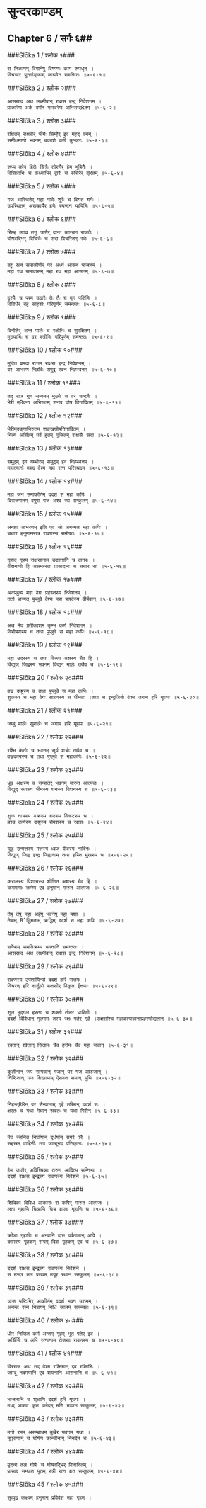 सुन्दरकाण्डम्
===============================


## Chapter 6  / सर्गः ६##


###Slōka 1 / श्लोक १###


    स निकामम् विमानेषु विषण्णः काम रूपधृत् ।
    विचचार पुनर्लङ्काम् लाघवेन समन्वितः ॥५-६-१॥


###Slōka 2 / श्लोक २###


    आससाद अथ लक्ष्मीवान् राक्षस इन्द्र निवेशनम् ।
    प्राकारेण अर्क वर्णेन भास्वरेण अभिसम्व्Rतम् ॥५-६-२॥


###Slōka 3 / श्लोक ३###


    रक्षितम् राक्षसैर् भीमैः सिम्हैर् इव महद् वनम् ।
    समीक्षमाणो भवनम् चकाशे कपि कुन्जरः ॥५-६-३॥


###Slōka 4 / श्लोक ४###


    रूप्य कोप हितैः चित्रैः तोरणैर् हेम भूषितैः ।
    विचित्राभिः च कक्ष्याभिर् द्वारैः च रुचिरैर् व्Rतम् ॥५-६-४॥


###Slōka 5 / श्लोक ५###


    गज आस्थितैर् महा मात्रैः शूरैः च विगत श्रमैः ।
    उपस्थितम् असम्हार्यैर् हयैः स्यन्दन यायिभिः ॥५-६-५॥


###Slōka 6 / श्लोक ६###


    सिम्ह व्याघ्र तनु त्राणैर् दान्त कान्चन राजतैः ।
    घोषवद्भिर् विचित्रैः च सदा विचरितम् रथैः ॥५-६-६॥


###Slōka 7 / श्लोक ७###


    बहु रत्न समाकीर्णम् पर अर्ध्य आसन भाजनम् ।
    महा रथ समावासम् महा रथ महा आसनम् ॥५-६-७॥


###Slōka 8 / श्लोक ८###


    दृश्यैः च परम उदारैः तैः तैः च मृग पक्षिभिः ।
    विविधैर् बहु साहस्रैः परिपूर्णम् समन्ततः ॥५-६-८॥


###Slōka 9 / श्लोक ९###


    विनीतैर् अन्त पालैः च रक्षोभिः च सुरक्षितम् ।
    मुख्याभिः च वर स्त्रीभिः परिपूर्णम् समन्ततः ॥५-६-९॥


###Slōka 10 / श्लोक १०###


    मुदित प्रमदा रत्नम् राक्षस इन्द्र निवेशनम् ।
    वर आभरण निर्ह्रादैः समुद्र स्वन निह्स्वनम् ॥५-६-१०॥


###Slōka 11 / श्लोक ११###


    तद् राज गुण सम्पन्नम् मुख्यैः च वर चन्दनैः ।
    भेरी म्Rदन्ग अभिरुतम् शन्ख घोष विनादितम् ॥५-६-११॥


###Slōka 12 / श्लोक १२###


    भेरीमृदङ्गाभिरुतम् शङ्खघोषनिनादितम् ।
    नित्य अर्चितम् पर्व हुतम् पूजितम् राक्षसैः सदा ॥५-६-१२॥


###Slōka 13 / श्लोक १३###


    समुद्रम् इव गम्भीरम् समुद्रम् इव निह्स्वनम् ।
    महात्मानो महद् वेश्म महा रत्न परिच्चदम् ॥५-६-१३॥


###Slōka 14 / श्लोक १४###


    महा जन समाकीर्णम् ददर्श स महा कपिः ।
    विराजमानम् वपुषा गज अश्व रथ सम्कुलम् ॥५-६-१४॥


###Slōka 15 / श्लोक १५###


    लन्का आभरणम् इति एव सो अमन्यत महा कपिः ।
    चचार हनुमाम्स्तत्र रावणस्य समीपतः ॥५-६-१५॥


###Slōka 16 / श्लोक १६###


    गृहाद् गृहम् राक्षसानाम् उद्यानानि च वानरः ।
    वीक्षमाणो हि असम्त्रस्तः प्रासादामः च चचार सः ॥५-६-१६॥


###Slōka 17 / श्लोक १७###


    अवप्लुत्य महा वेगः प्रहस्तस्य निवेशनम् ।
    ततो अन्यत् पुप्लुवे वेश्म महा पार्श्वस्य वीर्यवान् ॥५-६-१७॥


###Slōka 18 / श्लोक १८###


    अथ मेघ प्रतीकाशम् कुम्भ कर्ण निवेशनम् ।
    विभीषणस्य च तथा पुप्लुवे स महा कपिः ॥५-६-१८॥


###Slōka 19 / श्लोक १९###


    महा उदरस्य च तथा विरूप अक्षस्य चैव हि ।
    विद्युज् जिह्वस्य भवनम् विद्युन् मालेः तथैव च ॥५-६-१९॥


###Slōka 20 / श्लोक २०###


    वज्र दम्ष्ट्रस्य च तथा पुप्लुवे स महा कपिः ।
    शुकस्य च महा वेगः सारणस्य च धीमतः ।तथा च इन्द्रजितो वेश्म जगाम हरि यूथपः ॥५-६-२०॥


###Slōka 21 / श्लोक २१###


    जम्बु मालेः सुमालेः च जगाम हरि यूथपः ॥५-६-२१॥


###Slōka 22 / श्लोक २२###


    रश्मि केतोः च भवनम् सूर्य शत्रोः तथैव च ।
    वज्रकायस्य च तथा पुप्लुवे स महाकपिः ॥५-६-२२॥


###Slōka 23 / श्लोक २३###


    धूम्र अक्षस्य च सम्पातेर् भवनम् मारुत आत्मजः ।
    विद्युद् रूपस्य भीमस्य घनस्य विघनस्य च ॥५-६-२३॥


###Slōka 24 / श्लोक २४###


    शुक नाभस्य वक्रस्य शठस्य विकटस्य च ।
    ह्रस्व कर्णस्य दम्ष्ट्रस्य रोमशस्य च रक्षसः ॥५-६-२४॥


###Slōka 25 / श्लोक २५###


    युद्ध उन्मत्तस्य मत्तस्य ध्वज ग्रीवस्य नादिनः ।
    विद्युज् जिह्व इन्द्र जिह्वानाम् तथा हस्ति मुखस्य च ॥५-६-२५॥


###Slōka 26 / श्लोक २६###


    करालस्य पिशाचस्य शोणित अक्षस्य चैव हि ।
    क्रममाणः क्रमेण एव हनूमान् मारुत आत्मजः ॥५-६-२६॥


###Slōka 27 / श्लोक २७###


    तेषु तेषु महा अर्हेषु भवनेषु महा यशाः ।
    तेषाम् R^द्धिमताम् ऋद्धिम् ददर्श स महा कपिः ॥५-६-२७॥


###Slōka 28 / श्लोक २८###


    सर्वेषाम् समतिक्रम्य भवनानि समन्ततः ।
    आससाद अथ लक्ष्मीवान् राक्षस इन्द्र निवेशनम् ॥५-६-२८॥


###Slōka 29 / श्लोक २९###


    रावणस्य उपशायिन्यो ददर्श हरि सत्तमः ।
    विचरन् हरि शार्दूलो राक्षसीर् विकृत ईक्षणाः ॥५-६-२९॥


###Slōka 30 / श्लोक ३०###


    शूल मुद्गल हस्ताः च शक्तो तोमर धारिणीः ।
    ददर्श विविधान् गुल्मामः तस्य रक्षः पतेर् गृहे ।राक्षसांश्च महाकायान्नानाप्रहरणोद्यतान् ॥५-६-३०॥


###Slōka 31 / श्लोक ३१###


    रक्तान् श्वेतान् सितामः चैव हरीमः चैव महा जवान् ॥५-६-३१॥


###Slōka 32 / श्लोक ३२###


    कुलीनान् रूप सम्पन्नान् गजान् पर गज आरुजान् ।
    निष्ठितान् गज शिखायाम् ऐरावत समान् युधि ॥५-६-३२॥


###Slōka 33 / श्लोक ३३###


    निहन्त्RRन् पर सैन्यानाम् गृहे तस्मिन् ददर्श सः ।
    क्षरतः च यथा मेघान् स्रवतः च यथा गिरीन् ॥५-६-३३॥


###Slōka 34 / श्लोक ३४###


    मेघ स्तनित निर्घोषान् दुर्धर्षान् समरे परैः ।
    सहस्रम् वाहिनीः तत्र जाम्बूनद परिष्कृताः ॥५-६-३४॥


###Slōka 35 / श्लोक ३५###


    हेम जालैर् अविच्चिन्नाः तरुण आदित्य सम्निभाः ।
    ददर्श राक्षस इन्द्रस्य रावणस्य निवेशने ॥५-६-३५॥


###Slōka 36 / श्लोक ३६###


    शिबिका विविध आकाराः स कपिर् मारुत आत्मजः ।
    लता गृहाणि चित्राणि चित्र शाला गृहाणि च ॥५-६-३६॥


###Slōka 37 / श्लोक ३७###


    क्रीडा गृहाणि च अन्यानि दारु पर्वतकान् अपि ।
    कामस्य गृहकम् रम्यम् दिवा गृहकम् एव च ॥५-६-३७॥


###Slōka 38 / श्लोक ३८###


    ददर्श राक्षस इन्द्रस्य रावणस्य निवेशने ।
    स मन्दर तल प्रख्यम् मयूर स्थान सम्कुलम् ॥५-६-३८॥


###Slōka 39 / श्लोक ३९###


    ध्वज यष्टिभिर् आकीर्णम् ददर्श भवन उत्तमम् ।
    अनन्त रत्न निचयम् निधि जालम् समन्ततः ॥५-६-३९॥


###Slōka 40 / श्लोक ४०###


    धीर निष्ठित कर्म अन्तम् गृहम् भूत पतेर् इव ।
    अर्चिर्भिः च अपि रत्नानाम् तेजसा रावणस्य च ॥५-६-४०॥


###Slōka 41 / श्लोक ४१###


    विरराज अथ तद् वेश्म रश्मिमान् इव रश्मिभिः ।
    जाम्बू नदमयानि एव शयनानि आसनानि च ॥५-६-४१॥


###Slōka 42 / श्लोक ४२###


    भाजनानि च शुभ्राणि ददर्श हरि यूथपः ।
    मध्व् आसव कृत क्लेदम् मणि भाजन सम्कुलम् ॥५-६-४२॥


###Slōka 43 / श्लोक ४३###


    मनो रमम् असम्बाधम् कुबेर भवनम् यथा ।
    नूपुराणाम् च घोषेण कान्चीनाम् निनदेन च ॥५-६-४३॥


###Slōka 44 / श्लोक ४४###


    मृदन्ग तल घोषैः च घोषवद्भिर् विनादितम् ।
    प्रासाद सम्घात युतम् स्त्री रत्न शत सम्कुलम् ॥५-६-४४॥


###Slōka 45 / श्लोक ४५###


    सुव्यूढ कक्ष्यम् हनुमान् प्रविवेश महा गृहम् ।
    


